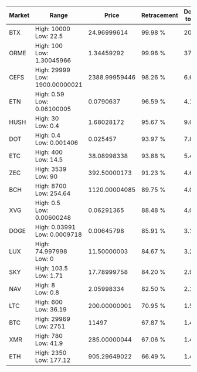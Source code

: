 | Market | Range | Price| Retracement | Doubles to 50% |
| --- | --- | --- | --- | --- |
| BTX | High: 10000<br />Low: 22.5 | 24.96999614 | 99.98 % | 200.69 |
| ORME | High: 100<br />Low: 1.30045966 | 1.34459292 | 99.96 % | 37.67 |
| CEFS | High: 29999<br />Low: 1900.00000021 | 2388.99959446 | 98.26 % | 6.68 |
| ETN | High: 0.59<br />Low: 0.06100005 | 0.0790637 | 96.59 % | 4.12 |
| HUSH | High: 30<br />Low: 0.4 | 1.68028172 | 95.67 % | 9.05 |
| DOT | High: 0.4<br />Low: 0.001406 | 0.025457 | 93.97 % | 7.88 |
| ETC | High: 400<br />Low: 14.5 | 38.08998338 | 93.88 % | 5.44 |
| ZEC | High: 3539<br />Low: 90 | 392.50000173 | 91.23 % | 4.62 |
| BCH | High: 8700<br />Low: 254.64 | 1120.00004085 | 89.75 % | 4.00 |
| XVG | High: 0.5<br />Low: 0.00600248 | 0.06291365 | 88.48 % | 4.02 |
| DOGE | High: 0.03991<br />Low: 0.0009718 | 0.00645798 | 85.91 % | 3.17 |
| LUX | High: 74.997998<br />Low: 0 | 11.50000003 | 84.67 % | 3.26 |
| SKY | High: 103.5<br />Low: 1.71 | 17.78999758 | 84.20 % | 2.96 |
| NAV | High: 8<br />Low: 0.8 | 2.05998334 | 82.50 % | 2.14 |
| LTC | High: 600<br />Low: 36.19 | 200.00000001 | 70.95 % | 1.59 |
| BTC | High: 29969<br />Low: 2751 | 11497 | 67.87 % | 1.42 |
| XMR | High: 780<br />Low: 41.9 | 285.00000044 | 67.06 % | 1.44 |
| ETH | High: 2350<br />Low: 177.12 | 905.29649022 | 66.49 % | 1.40 |

